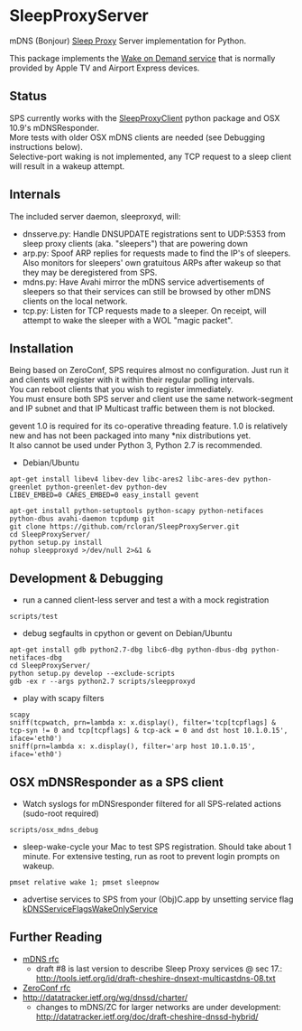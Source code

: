 SleepProxyServer
================
mDNS (Bonjour) [Sleep Proxy](http://stuartcheshire.org/SleepProxy/) Server implementation for Python.

This package implements the [Wake on Demand service](http://support.apple.com/kb/HT3774?viewlocale=en_US&locale=en_US) that is normally provided by Apple TV and Airport Express devices.  

Status
------
SPS currently works with the [SleepProxyClient](http://github.com/awein/SleepProxyClient) python package and OSX 10.9's mDNSResponder.  
More tests with older OSX mDNS clients are needed (see Debugging instructions below).  
Selective-port waking is not implemented, any TCP request to a sleep client will result in a wakeup attempt.  

Internals
------
The included server daemon, sleeproxyd, will:  
* dnsserve.py: Handle DNSUPDATE registrations sent to UDP:5353 from sleep proxy clients (aka. "sleepers") that are powering down  
* arp.py: Spoof ARP replies for requests made to find the IP's of sleepers. Also monitors for sleepers' own gratuitous ARPs after wakeup so that they may be deregistered from SPS.  
* mdns.py: Have Avahi mirror the mDNS service advertisements of sleepers so that their services can still be browsed by other mDNS clients on the local network.  
* tcp.py: Listen for TCP requests made to a sleeper. On receipt, will attempt to wake the sleeper with a WOL "magic packet".  

Installation
-------
Being based on ZeroConf, SPS requires almost no configuration. Just run it and clients will register with it within their regular polling intervals.  
You can reboot clients that you wish to register immediately.  
You must ensure both SPS server and client use the same network-segment and IP subnet and that IP Multicast traffic between them is not blocked.  

gevent 1.0 is required for its co-operative threading feature. 1.0 is relatively new and has not been packaged into many *nix distributions yet.  
It also cannot be used under Python 3, Python 2.7 is recommended.

* Debian/Ubuntu

```
apt-get install libev4 libev-dev libc-ares2 libc-ares-dev python-greenlet python-greenlet-dev python-dev
LIBEV_EMBED=0 CARES_EMBED=0 easy_install gevent

apt-get install python-setuptools python-scapy python-netifaces python-dbus avahi-daemon tcpdump git
git clone https://github.com/rcloran/SleepProxyServer.git
cd SleepProxyServer/
python setup.py install
nohup sleepproxyd >/dev/null 2>&1 &
```

Development & Debugging
-----
* run a canned client-less server and test a with a mock registration
```
scripts/test
```

* debug segfaults in cpython or gevent on Debian/Ubuntu
```
apt-get install gdb python2.7-dbg libc6-dbg python-dbus-dbg python-netifaces-dbg
cd SleepProxyServer/
python setup.py develop --exclude-scripts
gdb -ex r --args python2.7 scripts/sleepproxyd
```

* play with scapy filters
```
scapy
sniff(tcpwatch, prn=lambda x: x.display(), filter='tcp[tcpflags] & tcp-syn != 0 and tcp[tcpflags] & tcp-ack = 0 and dst host 10.1.0.15', iface='eth0')
sniff(prn=lambda x: x.display(), filter='arp host 10.1.0.15', iface='eth0')
```

OSX mDNSResponder as a SPS client
------------
* Watch syslogs for mDNSresponder filtered for all SPS-related actions (sudo-root required)
```
scripts/osx_mdns_debug
```

* sleep-wake-cycle your Mac to test SPS registration. Should take about 1 minute. For extensive testing, run as root to prevent login prompts on wakeup.
```
pmset relative wake 1; pmset sleepnow
```

* advertise services to SPS from your (Obj)C.app by unsetting service flag [kDNSServiceFlagsWakeOnlyService](https://developer.apple.com/library/mac/documentation/Networking/Reference/DNSServiceDiscovery_CRef/Reference/reference.html#jumpTo_166)

Further Reading
-------
* [mDNS rfc](http://datatracker.ietf.org/doc/rfc6762/)
  * draft #8 is last version to describe Sleep Proxy services @ sec 17.: http://tools.ietf.org/id/draft-cheshire-dnsext-multicastdns-08.txt
* [ZeroConf rfc](http://datatracker.ietf.org/doc/rfc6763/)
* http://datatracker.ietf.org/wg/dnssd/charter/
  * changes to mDNS/ZC for larger networks are under development: http://datatracker.ietf.org/doc/draft-cheshire-dnssd-hybrid/
